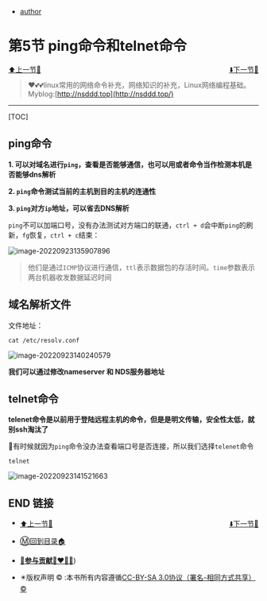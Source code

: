 + [author](http://nsddd.top)

# 第5节 ping命令和telnet命令

<div><a href = '4.md' style='float:left'>⬆️上一节🔗</a><a href = '6.md' style='float: right'>⬇️下一节🔗</a></div>
<br>

> ❤️💕💕linux常用的网络命令补充，网络知识的补充，Linux网络编程基础。Myblog:[http://nsddd.top](http://nsddd.top/)

---
[TOC]

## ping命令

**1. 可以对域名进行`ping`，查看是否能够通信，也可以用或者命令当作检测本机是否能够dns解析**

**2. `ping`命令测试当前的主机到目的主机的连通性**

**3. `ping`对方`ip`地址，可以省去DNS解析**

`ping`不可以加端口号，没有办法测试对方端口的联通，`ctrl + d`会中断`ping`的刷新，`fg`恢复，`ctrl + c`结束：

![image-20220923135907896](https://sm.nsddd.top//typora/image-20220923135907896.png?mail:3293172751@qq.com)

> 他们是通过`ICMP`协议进行通信，`ttl`表示数据包的存活时间。`time`参数表示两台机器收发数据延迟时间



## 域名解析文件

文件地址：

```
cat /etc/resolv.conf
```

![image-20220923140240579](https://sm.nsddd.top//typora/image-20220923140240579.png?mail:3293172751@qq.com)

**我们可以通过修改nameserver 和 NDS服务器地址**



## telnet命令

**telenet命令是以前用于登陆远程主机的命令，但是是明文传输，安全性太低，就别ssh淘汰了**

:lollipop:有时候就因为`ping`命令没办法查看端口号是否连接，所以我们选择`telenet`命令

```
telnet 
```

![image-20220923141521663](https://sm.nsddd.top//typora/image-20220923141521663.png?mail:3293172751@qq.com)



## END 链接

<ul><li><div><a href = '4.md' style='float:left'>⬆️上一节🔗</a><a href = '6.md' style='float: right'>⬇️下一节🔗</a></div></li></ul>

+ [Ⓜ️回到目录🏠](../README.md)

+ [**🫵参与贡献💞❤️‍🔥💖**](https://nsddd.top/archives/contributors))

+ ✴️版权声明 &copy; :本书所有内容遵循[CC-BY-SA 3.0协议（署名-相同方式共享）&copy;](http://zh.wikipedia.org/wiki/Wikipedia:CC-by-sa-3.0协议文本) 

